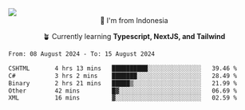 
<img align = "center" src="https://readme-typing-svg.herokuapp.com?font=Fira+Code&size=25&pause=1000&color=00F713&center=true&vCenter=true&random=false&width=850&height=70&lines=Hi+There+%F0%9F%91%8B%2C+Im+Julian+Caesar;"/>
<br>

<div align = "center">
  📌 I'm from Indonesia
  
  🪴 Currently learning **Typescript, NextJS, and Tailwind**
</div>

<!--START_SECTION:waka-->

```txt
From: 08 August 2024 - To: 15 August 2024

CSHTML       4 hrs 13 mins   ██████████░░░░░░░░░░░░░░░   39.46 %
C#           3 hrs 2 mins    ███████░░░░░░░░░░░░░░░░░░   28.49 %
Binary       2 hrs 21 mins   █████▒░░░░░░░░░░░░░░░░░░░   21.99 %
Other        42 mins         █▓░░░░░░░░░░░░░░░░░░░░░░░   06.69 %
XML          16 mins         ▓░░░░░░░░░░░░░░░░░░░░░░░░   02.59 %
```

<!--END_SECTION:waka-->
